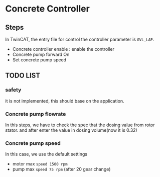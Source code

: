 # Concrete Controller
## Steps
In TwinCAT, the entry file for control the controller parameter is `GVL_LAP`.

- Concrete controller enable : enable the controller
- Concrete pump forward On
- Set concrete pump speed

## TODO LIST
### safety
it is not implemented, this should base on the application.

### Concrete pump flowrate
In this steps, we have to check the spec that the dosing value from rotor stator.
and after enter the value in dosing volume(now it is 0.32)

### Concrete pump speed
In this case, we use the default settings
- motor max `speed 1500 rpm`
- pump max `speed 75 rpm` (after 20 gear change)
